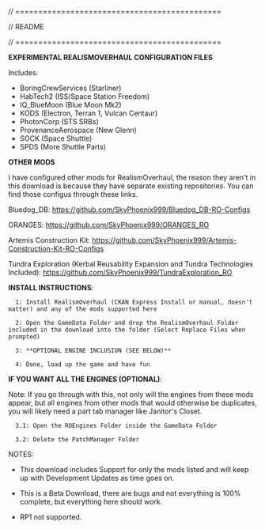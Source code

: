 //  =============================================

//  README

//  ============================================= 


**EXPERIMENTAL REALISMOVERHAUL CONFIGURATION FILES**

Includes:

- BoringCrewServices (Starliner)
- HabTech2 (ISS/Space Station Freedom)
- IQ_BlueMoon (Blue Moon Mk2)
- KODS (Electron, Terran 1, Vulcan Centaur)
- PhotonCorp (STS SRBs)
- ProvenanceAerospace (New Glenn)
- SOCK (Space Shuttle)
- SPDS (More Shuttle Parts)

  

**OTHER MODS**

I have configured other mods for RealismOverhaul, the reason they aren't in this download is because they have separate existing repositories.
You can find those configus through these links.

Bluedog_DB: https://github.com/SkyPhoenix999/Bluedog_DB-RO-Configs

ORANGES: https://github.com/SkyPhoenix999/ORANGES_RO

Artemis Construction Kit: https://github.com/SkyPhoenix999/Artemis-Construction-Kit-RO-Configs

Tundra Exploration (Kerbal Reusability Expansion and Tundra Technologies Included): https://github.com/SkyPhoenix999/TundraExploration_RO
  


**INSTALL INSTRUCTIONS**:

	  1: Install RealismOverhaul (CKAN Express Install or manual, doesn't matter) and any of the mods supported here
 
	  2: Open the GameData Folder and drop the RealismOverhaul Folder included in the download into the folder (Select Replace Files when prompted)
  
	  3: **OPTIONAL ENGINE INCLUSION (SEE BELOW)**
  
	  4: Done, load up the game and have fun



**IF YOU WANT ALL THE ENGINES (OPTIONAL)**:

Note: If you go through with this, not only will the engines from these mods appear, but all engines from other mods that would otherwise be duplicates, you will likely need a part tab manager like Janitor's Closet.
  
	  3.1: Open the ROEngines Folder inside the GameData Folder
  
	  3.2: Delete the PatchManager Folder


NOTES:

- This download includes Support for only the mods listed and will keep up with Development Updates as time goes on.

- This is a Beta Download, there are bugs and not everything is 100% complete, but everything here should work.

- RP1 not supported.
